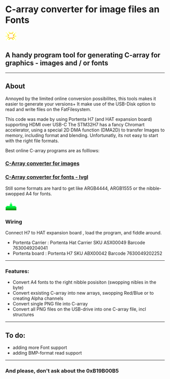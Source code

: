 # C-array converter for image files an Fonts
![logo](/images/Iexplode.png?raw=true)
## A handy program tool for generating C-array for graphics - images and / or fonts
____

## About

Annoyed by the limited online conversion possibilites, this tools makes it easier to generate your versions+
It make use of the USB-Disk option to read and write files on the FatFilesystem.

This code was made by using Portenta H7 (and HAT expansion board) supporting HDMI over USB-C
The STM32H7 has a fancy Chromart accelerator, using a special 2D DMA function (DMA2D) to transfer 
Images to memory, including format and blending. Unfortunatly, its not easy to start with the right file formats.

Best online C-array programs are as folllows:

### [C-Array converter for images](https://notisrac.github.io/FileToCArray/)
### [C-Array converter for fonts - lvgl](https://lvgl.io/tools/font_conv_v5_3)

Still some formats are hard to get like ARGB4444, ARGB1555 or the nibble-swopped A4 for fonts.

![logo](/images/Laser.png?raw=true)

### Wiring

Connect H7 to HAT expansion board , load the program, and fiddle around.
*  Portenta Carrier :     Portenta Hat Carrier  SKU ASX00049 Barcode 7630049204041
*  Portenta board :       Portenta H7           SKU ABX00042 Barcode 7630049202252 

___

### Features:
+ Convert A4 fonts to the right nibble posisiton (swopping nibles in the byte)
+ Convert exsisting C-array into new arrays, swopping Red/Blue or to creating Alpha channels
+ Convert single PNG file into C-array
+ Convert all PNG files on the USB-drive into one C-array file, incl structures


___

## To do:
+ adding more Font support
+ adding BMP-format read support

___

### And please, don't ask about the 0xB19B00B5

